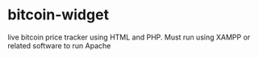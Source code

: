 # bitcoin-widget
live bitcoin price tracker using HTML and PHP. Must run using XAMPP or related software to run Apache
